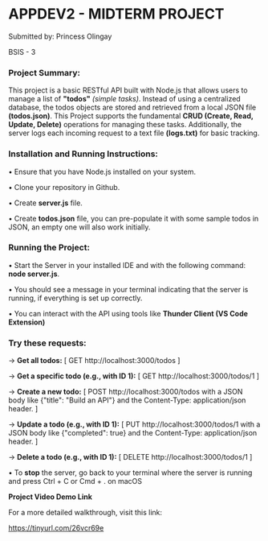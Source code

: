 # APPDEV2 - MIDTERM PROJECT

Submitted by: Princess Olingay

BSIS - 3 

### **Project Summary:**

This project is a basic RESTful API built with Node.js that allows users to manage a list of **"todos"** *(simple tasks)*. Instead of using a centralized database, the todos objects are stored and retrieved from a local JSON file **(todos.json)**. This Project supports the fundamental **CRUD (Create, Read, Update, Delete)** operations for managing these tasks. Additionally, the server logs each incoming request to a text file **(logs.txt)** for basic tracking.

### **Installation and Running Instructions:**

• Ensure that you have Node.js installed on your system.

• Clone your repository in Github.

• Create **server.js** file.

• Create **todos.json** file, you can pre-populate it with some sample todos in JSON, an empty one will also work initially. 

### **Running the Project:** 

• Start the Server in your installed IDE and with the following command: **node server.js**.

• You should see a message in your terminal indicating that the server is running, if everything is set up correctly. 

• You can interact with the API using tools like **Thunder Client (VS Code Extension)**

### Try these requests: 

→ **Get all todos:** [ GET http://localhost:3000/todos ]

→ **Get a specific todo (e.g., with ID 1):** [ GET http://localhost:3000/todos/1 ]

→ **Create a new todo:** [ POST http://localhost:3000/todos with a JSON body like {"title": "Build an API"} and the Content-Type: application/json header. ] 

→ **Update a todo (e.g., with ID 1):** [ PUT http://localhost:3000/todos/1 with a JSON body like {"completed": true} and the Content-Type: application/json header. ]

→ **Delete a todo (e.g., with ID 1):** [ DELETE http://localhost:3000/todos/1 ] 

• To **stop** the server, go back to your terminal where the server is running and press Ctrl + C or Cmd + . on macOS

**Project Video Demo Link**

For a more detailed walkthrough, visit this link:

https://tinyurl.com/26vcr69e





